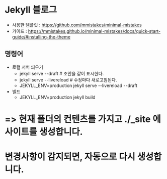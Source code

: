 # Jekyll 블로그
- 사용한 템플릿 : https://github.com/mmistakes/minimal-mistakes
- 가이드 : https://mmistakes.github.io/minimal-mistakes/docs/quick-start-guide/#installing-the-theme

## 명령어
- 로컬 서버 띄우기
  - jekyll serve --draft # 초안을 같이 표시한다.
  - jekyll serve --livereload # 수정마다 새로고침된다.
  - JEKYLL_ENV=production jekyll serve  --livereload --draft
- 빌드
  - JEKYLL_ENV=production jekyll build

# => 현재 폴더의 컨텐츠를 가지고 ./_site 에 사이트를 생성합니다.
#    변경사항이 감지되면, 자동으로 다시 생성합니다.